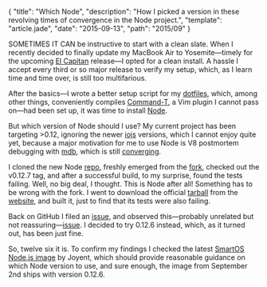 {
  "title": "Which Node",
  "description": "How I picked a version in these revolving times of convergence in the Node project.",
  "template": "article.jade",
  "date": "2015-09-13",
  "path": "2015/09"
}

SOMETIMES IT CAN be instructive to start with a clean slate. When I recently decided to finally update my MacBook Air to Yosemite—timely for the upcoming [El Capitan](https://www.apple.com/osx/elcapitan-preview/) release—I opted for a clean install. A hassle I accept every third or so major release to verify my setup, which, as I learn time and time over, is still too multifarious.

After the basics—I wrote a better setup script for my [dotfiles](https://github.com/michaelnisi/dotfiles), which, among other things, conveniently compiles [Command-T](https://wincent.com/products/command-t), a Vim plugin I cannot pass on—had been set up, it was time to install [Node](https://nodejs.org).

But which version of Node should I use? My current project has been targeting >0.12, ignoring the newer [iojs](https://iojs.org/en/) versions, which I cannot enjoy quite yet, because a major motivation for me to use Node is V8 postmortem debugging with [mdb](http://www.joyent.com/developers/node/debug/mdb), which is still [converging](https://github.com/nodejs/node/issues/2517).

I cloned the new Node [repo](https://github.com/nodejs/node), freshly emerged from the [fork](http://hueniverse.com/2014/12/04/before-the-drama/), checked out the v0.12.7 tag, and after a successful build, to my surprise, found the tests failing. Well, no big deal, I thought. This is Node after all! Something has to be wrong with the fork. I went to download the official [tarball](https://nodejs.org/dist/v0.12.7/node-v0.12.7.tar.gz) from the [website](https://nodejs.org/en/), and built it, just to find that its tests were also failing.

Back on GitHub I filed an [issue](https://github.com/nodejs/node/issues/2759), and observed this—probably unrelated but not reassuring—[issue](https://github.com/nodejs/node/issues/2683). I decided to try 0.12.6 instead, which, as it turned out, has been just fine.

So, twelve six it is. To confirm my findings I checked the latest [SmartOS Node.js image](https://docs.joyent.com/public-cloud/instances/infrastructure/images/smartos/node-js) by Joyent, which should provide reasonable guidance on which Node version to use, and sure enough, the image from September 2nd ships with version 0.12.6.

